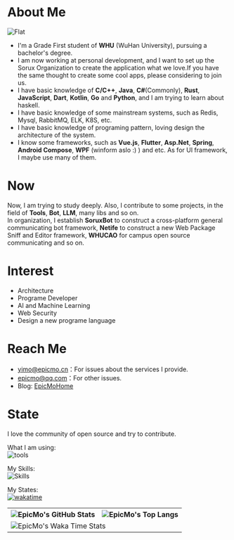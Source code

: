 # About Me
![Flat](https://komarev.com/ghpvc/?username=liaosunny123&style=flat-square)
- I'm a Grade First student of **WHU** (WuHan University), pursuing a bachelor's degree.  
- I am now working at personal development, and I want to set up the Sorux Organization to create the application what we love.If you have the same thought to create some cool apps, please considering to join us.  
- I have basic knowledge of **C/C++**, **Java**, **C#**(Commonly), **Rust**, **JavaScript**, **Dart**, **Kotlin**, **Go** and **Python**, and I am trying to learn about haskell.  
- I have basic knowledge of some mainstream systems, such as Redis, Mysql, RabbitMQ, ELK, K8S, etc. 
- I have basic knowledge of programing pattern, loving design the architecture of the system.  
- I know some frameworks, such as **Vue.js**, **Flutter**, **Asp.Net**, **Spring**, **Android Compose**, **WPF** (winform aslo :) ) and etc. As for UI framework, I maybe use many of them.  
# Now  
Now, I am trying to study deeply. Also, I contribute to some projects, in the field of **Tools**, **Bot**, **LLM**, many libs and so on.  
In organization, I establish **SoruxBot** to construct a cross-platform general communicating bot framework, **Netife** to construct a new Web Package Sniff and Editor framework, **WHUCAO** for campus open source communicating and so on.  
# Interest  
- Architecture  
- Programe Developer  
- AI and Machine Learning  
- Web Security  
- Design a new programe language  
# Reach Me
- yimo@epicmo.cn：For issues about the services I provide.  
- epicmo@qq.com：For other issues.  
- Blog: [EpicMoHome](https://www.epicmo.cn)  
# State

I love the community of open source and try to contribute.  

What I am using:  
![tools](https://skillicons.dev/icons?i=cloudflare,discord,django,git,github,gitlab,grafana,githubactions,idea,md,neovim,stackoverflow,visualstudio,vscode,postman)  

My Skills:  
![Skills](https://skillicons.dev/icons?i=androidstudio,bash,bootstrap,c,cs,cpp,cmake,css,dart,django,docker,dotnet,electron,figma,flutter,go,gradle,html,haskell,java,js,kafka,kotlin,kubernetes,linux,mysql,nextjs,nginx,php,powershell,postgres,py,pytorch,qt,react,rabbitmq,redis,regex,rust,spring,ts,vite,vue,wasm,sqlite,selenium,fastapi)  

My States:  
[![wakatime](https://wakatime.com/badge/user/eead0727-a7aa-40dd-a431-91afa9b6535f.svg)](https://wakatime.com/@epicmo)<br>
<table>
  <tr>
    <th>
      <img alt="EpicMo's GitHub Stats" src="https://github-readme-stats-git-masterrstaa-rickstaa.vercel.app/api?username=liaosunny123&show_icons=true&theme=transparent&hide_border=true" align="center" />
    </th>
    <th>
      <img alt="EpicMo's Top Langs" src="https://github-readme-stats-git-masterrstaa-rickstaa.vercel.app/api/top-langs/?username=liaosunny123&layout=compact&theme=transparent&hide_border=true&langs_count=10&hide=CMake" align="center" /> 
    </th>
  </tr>
  <tr>
    <td colspan=2>
      <img alt="EpicMo's Waka Time Stats" src="https://github-readme-stats.vercel.app/api/wakatime?username=epicmo&hide_border=true&layout=compact&theme=transparent&custom_title=WorkTimeThisWeek&range=last_7_days" align="center"/>
    </td>
  </tr>
</table>
